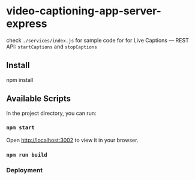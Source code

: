 # video-captioning-app-server-express


check `./services/index.js` for sample code for for Live Captions — REST API: `startCaptions` and `stopCaptions`


## Install

npm install 

## Available Scripts

In the project directory, you can run:

### `npm start`

Open [http://localhost:3002](http://localhost:3002) to view it in your browser.

### `npm run build`


### Deployment

